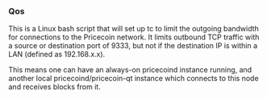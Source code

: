 ### Qos ###

This is a Linux bash script that will set up tc to limit the outgoing bandwidth for connections to the Pricecoin network. It limits outbound TCP traffic with a source or destination port of 9333, but not if the destination IP is within a LAN (defined as 192.168.x.x).

This means one can have an always-on pricecoind instance running, and another local pricecoind/pricecoin-qt instance which connects to this node and receives blocks from it.
